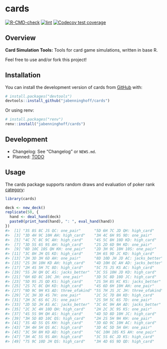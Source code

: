 
<!-- README.md is generated from README.Rmd. Please edit that file -->

# cards

<!-- badges: start -->

[![R-CMD-check](https://github.com/jabenninghoff/cards/workflows/R-CMD-check/badge.svg)](https://github.com/jabenninghoff/cards/actions)
[![lint](https://github.com/jabenninghoff/cards/workflows/lint/badge.svg)](https://github.com/jabenninghoff/cards/actions)
[![Codecov test
coverage](https://codecov.io/gh/jabenninghoff/cards/branch/main/graph/badge.svg)](https://app.codecov.io/gh/jabenninghoff/cards?branch=main)
<!-- badges: end -->

## Overview

**Card Simulation Tools:** Tools for card game simulations, written in
base R.

Feel free to use and/or fork this project!

## Installation

You can install the development version of cards from
[GitHub](https://github.com/) with:

``` r
# install.packages("devtools")
devtools::install_github("jabenninghoff/cards")
```

Or using renv:

``` r
# install.packages("renv")
renv::install("jabenninghoff/cards")
```

## Development

- Changelog: See “Changelog” or `NEWS.md`.
- Planned: [TODO](TODO.md)

## Usage

The cards package supports random draws and evaluation of poker rank
[category](https://en.wikipedia.org/wiki/List_of_poker_hands):

``` r
library(cards)

deck <- new_deck()
replicate(50, {
  hand <- deal_hand(deck)
  paste0(print_hand(hand), ": ", eval_hand(hand))
})
#>  [1] "3S 8S 8C JS QC: one_pair"      "5D 6H 7C JD QH: high_card"    
#>  [3] "3D 4H 9C 10H AH: high_card"    "3H 4C 6H 9S 9D: one_pair"     
#>  [5] "4C 7C 8C 9C AH: high_card"     "4S 5C 8H 10D KD: high_card"   
#>  [7] "3D 5S 6S 9S AH: high_card"     "2S 2D 6D 9H KD: one_pair"     
#>  [9] "8D 10C 10S QH KH: one_pair"    "2D 3H 9C 10H 10S: one_pair"   
#> [11] "3C 8H JH QS KD: high_card"     "3H 6S 9D JC KD: high_card"    
#> [13] "2H 3D 3H 6D AH: one_pair"      "8D 10D JH JD AC: jacks_better"
#> [15] "2S 3H 10H KD AH: high_card"    "4D 10H QC AH AD: jacks_better"
#> [17] "2H 4S 5H 7C 8D: high_card"     "5C 7S JS KS AC: high_card"    
#> [19] "5S JH QH QC AS: jacks_better"  "3C 5S 10H JD KD: high_card"   
#> [21] "6H 6D 8C 10C JH: one_pair"     "3D 5C 8D 10D JC: high_card"   
#> [23] "5D 9S JS QD KS: high_card"     "2S 5H 8S KC KS: jacks_better" 
#> [25] "2S 7C 8C QH KD: high_card"     "4S 6D 6H 10H AH: one_pair"    
#> [27] "9D 9C 9H KS AD: three_ofakind" "5S 7H JS JC JH: three_ofakind"
#> [29] "2C 3H 3D 4S 7H: one_pair"      "2C 5C 7D 8H KD: high_card"    
#> [31] "2H 3C 6S 6C JS: one_pair"      "2S 5H 5C 6S 7D: one_pair"     
#> [33] "2D 5D JH AS AC: jacks_better"  "3C 6C 9H AH AD: jacks_better" 
#> [35] "2C 3C 4H 10D QH: high_card"    "2H 2C 3C 9S KS: one_pair"     
#> [37] "4S 5S 9H QH AS: high_card"     "4D 5D 8D 10H JC: high_card"   
#> [39] "3H 5D 8D 10C QS: high_card"    "2H 2S 5H 9H KH: one_pair"     
#> [41] "3S 4D 5S QS KH: high_card"     "3D 6D 9C 10H AC: high_card"   
#> [43] "3H 4H 5H QS AC: high_card"     "3D 4C 5D 5H 6H: one_pair"     
#> [45] "3C 5H 8H KD AD: high_card"     "6C 10H 10S KS AH: one_pair"   
#> [47] "3H 4C 5S 9S AH: high_card"     "3C 5S 6C JD KS: high_card"    
#> [49] "7S 9C 10D JH QS: high_card"    "3H 4D 6S 9D QD: high_card"
```

